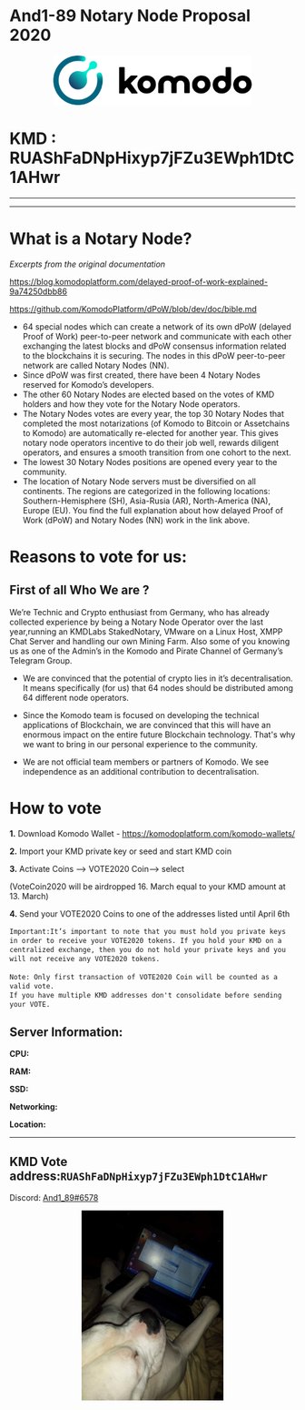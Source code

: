 # **And1-89 Notary Node Proposal 2020**

<p align="center">
  <img width="350" src="Banner1.png" />


# KMD : RUAShFaDNpHixyp7jFZu3EWph1DtC1AHwr

----
----

# What is a Notary Node?

*Excerpts from the original documentation*

https://blog.komodoplatform.com/delayed-proof-of-work-explained-9a74250dbb86

https://github.com/KomodoPlatform/dPoW/blob/dev/doc/bible.md

* 64 special nodes which can create a network of its own dPoW (delayed Proof of Work) peer-to-peer network and communicate with each other exchanging the latest blocks and dPoW consensus information related to the blockchains it is securing. The nodes in this dPoW peer-to-peer network are called Notary Nodes (NN).
* Since dPoW was first created, there have been 4 Notary Nodes reserved for Komodo’s developers.
* The other 60 Notary Nodes are elected based on the votes of KMD holders and how they vote for the Notary Node operators.
* The Notary Nodes votes are every year, the top 30 Notary Nodes that completed the most notarizations (of Komodo to Bitcoin or Assetchains to Komodo) are automatically re-elected for another year. This gives notary node operators incentive to do their job well, rewards diligent operators, and ensures a smooth transition from one cohort to the next.
* The lowest 30 Notary Nodes positions are opened every year to the community.
* The location of Notary Node servers must be diversified on all continents. The regions are categorized in the following locations: Southern-Hemisphere (SH), Asia-Rusia (AR), North-America (NA), Europe (EU).
You find the full explanation about how delayed Proof of Work (dPoW) and Notary Nodes (NN) work in the link above.



# Reasons to vote for us:


##  First of all Who We are ? 

We’re  Technic and Crypto enthusiast from Germany, who has already collected experience by being a Notary Node Operator over the last year,running an KMDLabs StakedNotary, VMware on a Linux Host, XMPP Chat Server and handling our own Mining Farm. Also some of you knowing us as one of the Admin’s in the Komodo and Pirate Channel of Germany’s Telegram Group.

* We are convinced that the potential of crypto lies in it’s decentralisation. It means specifically (for us) that 64 nodes should be distributed among 64 different node operators.

* Since the Komodo team is focused on developing the technical applications of  Blockchain, we are convinced that this will have an enormous impact on the entire future Blockchain technology. That's why we want to bring in our personal experience to the community.

* We are not official team members or partners of Komodo. We see independence as an additional contribution to decentralisation.

# How to vote ##

**1.** Download Komodo Wallet - https://komodoplatform.com/komodo-wallets/

**2.** Import your KMD private key or seed and start KMD coin

**3.** Activate Coins --> VOTE2020 Coin--> select

(VoteCoin2020 will be airdropped 16. March equal to your KMD amount at 13. March)

**4.** Send your VOTE2020 Coins to one of the addresses listed until April 6th 

```
Important:It’s important to note that you must hold you private keys in order to receive your VOTE2020 tokens. If you hold your KMD on a centralized exchange, then you do not hold your private keys and you will not receive any VOTE2020 tokens.

Note: Only first transaction of VOTE2020 Coin will be counted as a valid vote.
If you have multiple KMD addresses don't consolidate before sending your VOTE.
```
## Server Information:


**CPU:**          

**RAM:**          

**SSD:**          

**Networking:**   

**Location:**    


----

**KMD  Vote address:**```RUAShFaDNpHixyp7jFZu3EWph1DtC1AHwr```
----


Discord: [And1_89#6578](https://komodoplatform.com/discord)









<p align="center">
  <img width="250" src="dog.jpg" />
  
  
